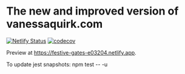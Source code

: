 # The new and improved version of vanessaquirk.com
[![Netlify Status](https://api.netlify.com/api/v1/badges/1b7e0110-b13c-48c2-b8af-eeb6f4b02fc4/deploy-status)](https://app.netlify.com/sites/festive-gates-e03204/deploys)
[![codecov](https://codecov.io/gh/magic-makers/vanessaquirk.com/branch/master/graph/badge.svg?token=PLUMZDICDN)](https://codecov.io/gh/magic-makers/vanessaquirk.com)

Preview at https://festive-gates-e03204.netlify.app.

To update jest snapshots: npm test -- -u
